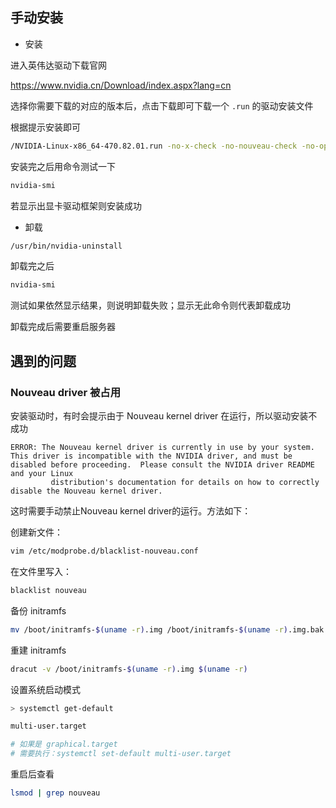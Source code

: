 ## 手动安装

- 安装

进入英伟达驱动下载官网

<https://www.nvidia.cn/Download/index.aspx?lang=cn>

选择你需要下载的对应的版本后，点击下载即可下载一个 `.run` 的驱动安装文件

根据提示安装即可

```bash
/NVIDIA-Linux-x86_64-470.82.01.run -no-x-check -no-nouveau-check -no-opengl-files
```

安装完之后用命令测试一下

```bash
nvidia-smi
```

若显示出显卡驱动框架则安装成功

- 卸载

```bash
/usr/bin/nvidia-uninstall
```

卸载完之后

```bash
nvidia-smi
```

测试如果依然显示结果，则说明卸载失败；显示无此命令则代表卸载成功

卸载完成后需要重启服务器

## 遇到的问题

### Nouveau driver 被占用

安装驱动时，有时会提示由于 Nouveau kernel driver 在运行，所以驱动安装不成功

```plain
ERROR: The Nouveau kernel driver is currently in use by your system.  This driver is incompatible with the NVIDIA driver, and must be disabled before proceeding.  Please consult the NVIDIA driver README and your Linux
         distribution's documentation for details on how to correctly disable the Nouveau kernel driver.
```

这时需要手动禁止Nouveau kernel driver的运行。方法如下：

创建新文件：

```bash
vim /etc/modprobe.d/blacklist-nouveau.conf
```

在文件里写入：

```bash
blacklist nouveau
```

备份 initramfs

```bash
mv /boot/initramfs-$(uname -r).img /boot/initramfs-$(uname -r).img.bak
```

重建 initramfs

```bash
dracut -v /boot/initramfs-$(uname -r).img $(uname -r)
```

设置系统启动模式

```bash
> systemctl get-default

multi-user.target

# 如果是 graphical.target
# 需要执行：systemctl set-default multi-user.target
```

重启后查看

```bash
lsmod | grep nouveau
```

